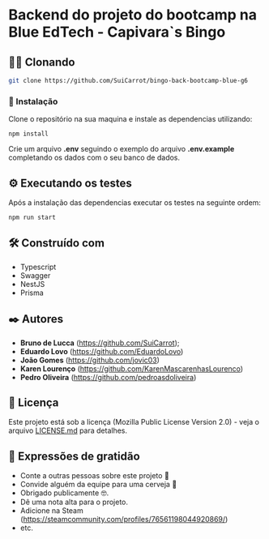 # Backend do projeto do bootcamp na Blue EdTech - Capivara`s Bingo


## 👯‍♀️ Clonando

```bash
git clone https://github.com/SuiCarrot/bingo-back-bootcamp-blue-g6
```

### 🔧 Instalação

Clone o repositório na sua maquina e instale as dependencias utilizando:

```
npm install
```

Crie um arquivo **.env** seguindo o exemplo do arquivo **.env.example** completando os dados com o seu banco de dados.

## ⚙️ Executando os testes

Após a instalação das dependencias executar os testes na seguinte ordem:

```
npm run start
```

## 🛠️ Construído com

* Typescript
* Swagger
* NestJS
* Prisma

## ✒️ Autores

* **Bruno de Lucca** (https://github.com/SuiCarrot);
* **Eduardo Lovo** (https://github.com/EduardoLovo)
* **João Gomes** (https://github.com/jovic03)
* **Karen Lourenço** (https://github.com/KarenMascarenhasLourenco)
* **Pedro Oliveira** (https://github.com/pedroasdoliveira)

## 📄 Licença

Este projeto está sob a licença (Mozilla Public License Version 2.0) - veja o arquivo [LICENSE.md](https://github.com/SuiCarrot/bingo-back-bootcamp-blue-g6/blob/main/LICENSE) para detalhes.

## 🎁 Expressões de gratidão

* Conte a outras pessoas sobre este projeto 📢
* Convide alguém da equipe para uma cerveja 🍺
* Obrigado publicamente 🤓.
* Dê uma nota alta para o projeto.
* Adicione na Steam (https://steamcommunity.com/profiles/76561198044920869/)
* etc.
